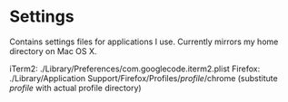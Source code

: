 # Settings

Contains settings files for applications I use.  Currently
mirrors my home directory on Mac OS X.

iTerm2:  ./Library/Preferences/com.googlecode.iterm2.plist
Firefox: ./Library/Application Support/Firefox/Profiles/_profile_/chrome (substitute _profile_ with actual profile directory)


